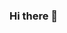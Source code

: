 ### Hi there 👋

<!--
**Loewencrimelife/Loewencrimelife** is a create new fraktion repository because its `README.md` (this file) appears on your GitHub profile.

create new fraktion



